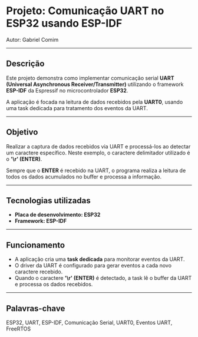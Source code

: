 # Projeto: Comunicação UART no ESP32 usando ESP-IDF

Autor: Gabriel Comim

---

## Descrição

Este projeto demonstra como implementar comunicação serial **UART (Universal Asynchronous Receiver/Transmitter)** utilizando o framework **ESP-IDF** da Espressif no microcontrolador **ESP32**.

A aplicação é focada na leitura de dados recebidos pela **UART0**, usando uma task dedicada para tratamento dos eventos da UART.

---

## Objetivo

Realizar a captura de dados recebidos via UART e processá-los ao detectar um caractere específico. Neste exemplo, o caractere delimitador utilizado é o **'\r' (ENTER)**.

Sempre que o **ENTER** é recebido na UART, o programa realiza a leitura de todos os dados acumulados no buffer e processa a informação.

---

## Tecnologias utilizadas

- **Placa de desenvolvimento: ESP32**
- **Framework: ESP-IDF**
  
---

## Funcionamento

- A aplicação cria uma **task dedicada** para monitorar eventos da UART.
- O driver da UART é configurado para gerar eventos a cada novo caractere recebido.
- Quando o caractere **'\r' (ENTER)** é detectado, a task lê o buffer da UART e processa os dados recebidos.

---

## Palavras-chave
ESP32, UART, ESP-IDF, Comunicação Serial, UART0, Eventos UART, FreeRTOS






